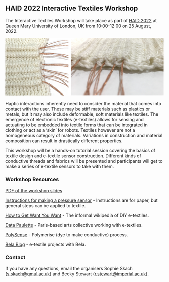 ## HAID 2022 Interactive Textiles Workshop

The Interactive Textiles Workshop will take place as part of [HAID 2022](https://haid2022.qmul.ac.uk/registration/) at Queen Mary University of London, UK from 10:00-12:00 on 25 August, 2022.

![Photo of knit textiles with conductive thread placed within it.](./img/wiring_suggestion.jpg)

Haptic interactions inherently need to consider the material that comes into contact with the user. These may be stiff materials such as plastics or metals, but it may also include deformable, soft materials like textiles. The emergence of electronic textiles (e-textiles) allows for sensing and actuating to be embedded into textile forms that can be integrated in clothing or act as a ‘skin’ for robots. Textiles however are not a homogeneous category of materials. Variations in construction and material composition can result in drastically different properties. 

This workshop will be a hands-on tutorial session covering the basics of textile design and e-textile sensor construction. Different kinds of conductive threads and fabrics will be presented and participants will get to make a series of e-textile sensors to take with them.

### Workshop Resources

[PDF of the workshop slides](https://github.com/theleadingzero/haid-interactive-textiles-workshop/blob/main/InteractiveTextiles_presentation.pdf)

[Instructions for making a pressure sensor](https://embelashed.org/paper/sensors/pressure.html) - Instructions are for paper, but general steps can be applied to textile.

[How to Get Want You Want](https://www.kobakant.at/DIY/) - The informal wikipedia of DIY e-textiles.

[Data Paulette](https://datapaulette.org/) - Paris-based arts collective working with e-textiles.

[PolySense](https://counterchemists.github.io/) - Polymerise (dye to make conductive) process.

[Bela Blog](https://blog.bela.io/e-textiles-and-embodied-interaction-with-bela/) - e-textile projects with Bela.


### Contact

If you have any questions, email the organisers Sophie Skach (s.skach@qmul.ac.uk) and Becky Stewart (r.stewart@imperial.ac.uk).
